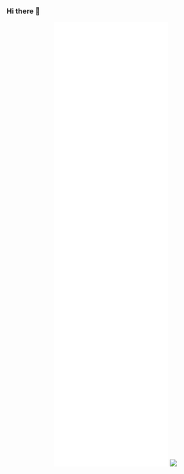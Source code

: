 ### Hi there 👋
<p align="center">
  <img src="/github-metrics.svg" />
    <a href="https://skillicons.dev">
      <img src="https://skillicons.dev/icons?i=aws,babel,bash,bootstrap,c,cloudflare,css,docker,electron,express,figma,firebase,github,githubactions,html,js,jenkins,jest,jquery,kubernetes,md,mongodb,mysql,nginx,nextjs,nodejs,ps,php,postgres,py,rails,raspberrypi,react,redis,regex,ruby,sentry,tailwind,ts,vite,vitest,vscode,vue,webpack,wordpress,xd" />
    </a>
</p>


<!--
**lacee677/lacee677** is a ✨ _special_ ✨ repository because its `README.md` (this file) appears on your GitHub profile.

Here are some ideas to get you started:

- 🔭 I’m currently working on ...
- 🌱 I’m currently learning ...
- 👯 I’m looking to collaborate on ...
- 🤔 I’m looking for help with ...
- 💬 Ask me about ...
- 📫 How to reach me: ...
- 😄 Pronouns: ...
- ⚡ Fun fact: ...
-->
